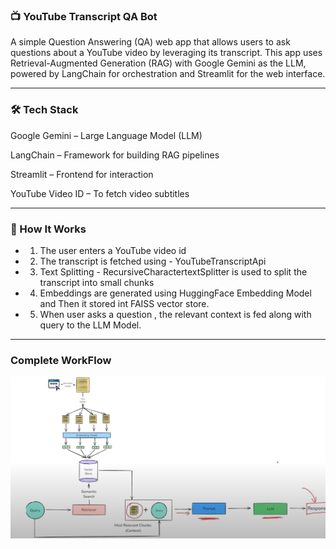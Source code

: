 ### 📺 YouTube Transcript QA Bot

A simple Question Answering (QA) web app that allows users to ask questions about a YouTube video by leveraging its transcript. This app uses Retrieval-Augmented Generation (RAG) with Google Gemini as the LLM, powered by LangChain for orchestration and Streamlit for the web interface.

---

### 🛠️ Tech Stack
Google Gemini – Large Language Model (LLM)

LangChain – Framework for building RAG pipelines

Streamlit – Frontend for interaction

YouTube Video ID – To fetch video subtitles

---

### 🧠 How It Works

- 1. The user enters a YouTube video id
- 2. The transcript is fetched using - YouTubeTranscriptApi
- 3. Text Splitting - RecursiveCharactertextSplitter is used to split the transcript into small chunks 
- 4. Embeddings are generated using HuggingFace Embedding Model and Then it stored int FAISS vector store.
- 5. When user asks a question , the relevant context is fed along with query to the LLM Model.

---

### Complete WorkFlow

![alt text](WorkFlow.png)
